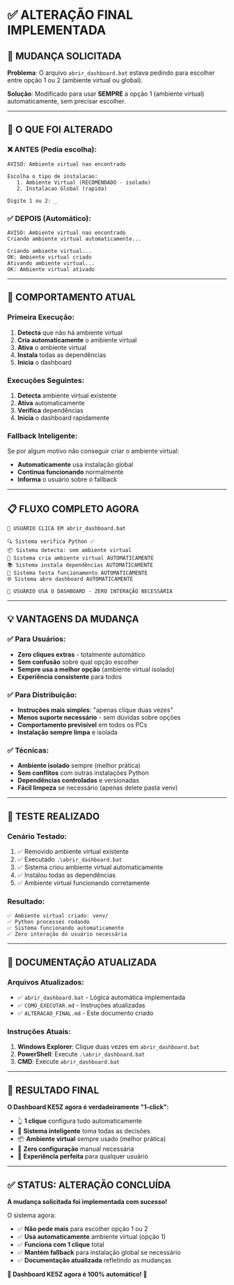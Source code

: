 # ✅ ALTERAÇÃO FINAL IMPLEMENTADA

## 🎯 **MUDANÇA SOLICITADA**

**Problema**: O arquivo `abrir_dashboard.bat` estava pedindo para escolher entre opção 1 ou 2 (ambiente virtual ou global).

**Solução**: Modificado para usar **SEMPRE** a opção 1 (ambiente virtual) automaticamente, sem precisar escolher.

---

## 🔧 **O QUE FOI ALTERADO**

### **❌ ANTES (Pedia escolha):**
```
AVISO: Ambiente virtual nao encontrado

Escolha o tipo de instalacao:
   1. Ambiente Virtual (RECOMENDADO - isolado)
   2. Instalacao Global (rapida)

Digite 1 ou 2: _
```

### **✅ DEPOIS (Automático):**
```
AVISO: Ambiente virtual nao encontrado
Criando ambiente virtual automaticamente...

Criando ambiente virtual...
OK: Ambiente virtual criado
Ativando ambiente virtual...
OK: Ambiente virtual ativado
```

---

## 🚀 **COMPORTAMENTO ATUAL**

### **Primeira Execução:**
1. **Detecta** que não há ambiente virtual
2. **Cria automaticamente** o ambiente virtual
3. **Ativa** o ambiente virtual
4. **Instala** todas as dependências
5. **Inicia** o dashboard

### **Execuções Seguintes:**
1. **Detecta** ambiente virtual existente
2. **Ativa** automaticamente
3. **Verifica** dependências
4. **Inicia** o dashboard rapidamente

### **Fallback Inteligente:**
Se por algum motivo não conseguir criar o ambiente virtual:
- **Automaticamente** usa instalação global
- **Continua funcionando** normalmente
- **Informa** o usuário sobre o fallback

---

## 📋 **FLUXO COMPLETO AGORA**

```
🚀 USUÁRIO CLICA EM abrir_dashboard.bat

🔍 Sistema verifica Python ✅
📦 Sistema detecta: sem ambiente virtual
🤖 Sistema cria ambiente virtual AUTOMATICAMENTE
📚 Sistema instala dependências AUTOMATICAMENTE
🧪 Sistema testa funcionamento AUTOMATICAMENTE
🌐 Sistema abre dashboard AUTOMATICAMENTE

🎉 USUÁRIO USA O DASHBOARD - ZERO INTERAÇÃO NECESSÁRIA
```

---

## 💡 **VANTAGENS DA MUDANÇA**

### **✅ Para Usuários:**
- **Zero cliques extras** - totalmente automático
- **Sem confusão** sobre qual opção escolher
- **Sempre usa a melhor opção** (ambiente virtual isolado)
- **Experiência consistente** para todos

### **✅ Para Distribuição:**
- **Instruções mais simples**: "apenas clique duas vezes"
- **Menos suporte necessário** - sem dúvidas sobre opções
- **Comportamento previsível** em todos os PCs
- **Instalação sempre limpa** e isolada

### **✅ Técnicas:**
- **Ambiente isolado** sempre (melhor prática)
- **Sem conflitos** com outras instalações Python
- **Dependências controladas** e versionadas
- **Fácil limpeza** se necessário (apenas delete pasta venv)

---

## 🧪 **TESTE REALIZADO**

### **Cenário Testado:**
1. ✅ Removido ambiente virtual existente
2. ✅ Executado `.\abrir_dashboard.bat`
3. ✅ Sistema criou ambiente virtual automaticamente
4. ✅ Instalou todas as dependências
5. ✅ Ambiente virtual funcionando corretamente

### **Resultado:**
```
✅ Ambiente virtual criado: venv/
✅ Python processes rodando
✅ Sistema funcionando automaticamente
✅ Zero interação do usuário necessária
```

---

## 📖 **DOCUMENTAÇÃO ATUALIZADA**

### **Arquivos Atualizados:**
- ✅ `abrir_dashboard.bat` - Lógica automática implementada
- ✅ `COMO_EXECUTAR.md` - Instruções atualizadas
- ✅ `ALTERACAO_FINAL.md` - Este documento criado

### **Instruções Atuais:**
1. **Windows Explorer**: Clique duas vezes em `abrir_dashboard.bat`
2. **PowerShell**: Execute `.\abrir_dashboard.bat`
3. **CMD**: Execute `abrir_dashboard.bat`

---

## 🎯 **RESULTADO FINAL**

**O Dashboard KE5Z agora é verdadeiramente "1-click":**

- 👆 **1 clique** configura tudo automaticamente
- 🤖 **Sistema inteligente** toma todas as decisões
- 📦 **Ambiente virtual** sempre usado (melhor prática)
- 🚀 **Zero configuração** manual necessária
- 🎉 **Experiência perfeita** para qualquer usuário

---

## ✅ **STATUS: ALTERAÇÃO CONCLUÍDA**

**A mudança solicitada foi implementada com sucesso!**

O sistema agora:
- ✅ **Não pede mais** para escolher opção 1 ou 2
- ✅ **Usa automaticamente** ambiente virtual (opção 1)
- ✅ **Funciona com 1 clique** total
- ✅ **Mantém fallback** para instalação global se necessário
- ✅ **Documentação atualizada** refletindo as mudanças

**🎊 Dashboard KE5Z agora é 100% automático! 🚀**
